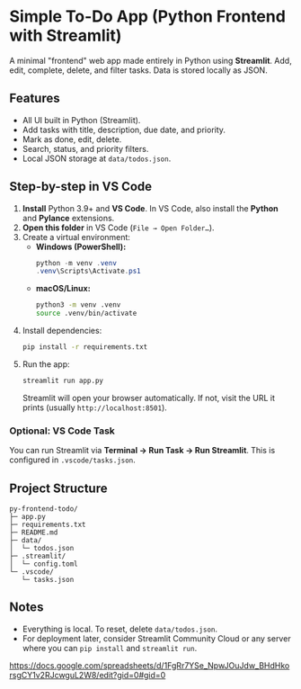 # Simple To-Do App (Python Frontend with Streamlit)

A minimal "frontend" web app made entirely in Python using **Streamlit**. Add, edit, complete, delete, and filter tasks. Data is stored locally as JSON.

## Features
- All UI built in Python (Streamlit).
- Add tasks with title, description, due date, and priority.
- Mark as done, edit, delete.
- Search, status, and priority filters.
- Local JSON storage at `data/todos.json`.

## Step-by-step in VS Code
1. **Install** Python 3.9+ and **VS Code**. In VS Code, also install the **Python** and **Pylance** extensions.
2. **Open this folder** in VS Code (`File → Open Folder…`).
3. Create a virtual environment:
   - **Windows (PowerShell):**
     ```ps1
     python -m venv .venv
     .venv\Scripts\Activate.ps1
     ```
   - **macOS/Linux:**
     ```bash
     python3 -m venv .venv
     source .venv/bin/activate
     ```
4. Install dependencies:
   ```bash
   pip install -r requirements.txt
   ```
5. Run the app:
   ```bash
   streamlit run app.py
   ```
   Streamlit will open your browser automatically. If not, visit the URL it prints (usually `http://localhost:8501`).

### Optional: VS Code Task
You can run Streamlit via **Terminal → Run Task → Run Streamlit**.
This is configured in `.vscode/tasks.json`.

## Project Structure
```
py-frontend-todo/
├─ app.py
├─ requirements.txt
├─ README.md
├─ data/
│  └─ todos.json
├─ .streamlit/
│  └─ config.toml
└─ .vscode/
   └─ tasks.json
```

## Notes
- Everything is local. To reset, delete `data/todos.json`.
- For deployment later, consider Streamlit Community Cloud or any server where you can `pip install` and `streamlit run`.
 
 https://docs.google.com/spreadsheets/d/1FgRr7YSe_NpwJOuJdw_BHdHkorsgCY1v2RJcwguL2W8/edit?gid=0#gid=0 